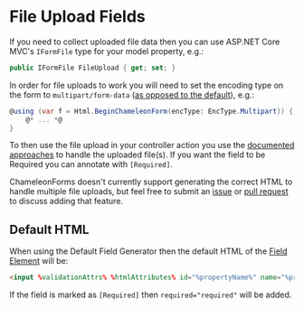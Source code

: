 # File Upload Fields

If you need to collect uploaded file data then you can use ASP.NET Core MVC's `IFormFile` type for your model property, e.g.:

```csharp
public IFormFile FileUpload { get; set; }
```

In order for file uploads to work you will need to set the encoding type on the form to `multipart/form-data` ([as opposed to the default](http://stackoverflow.com/questions/4526273/what-does-enctype-multipart-form-data-mean)), e.g.:

```csharp
@using (var f = Html.BeginChameleonForm(encType: EncType.Multipart)) {
    @* ... *@
}
```

To then use the file upload in your controller action you use the [documented approaches](https://docs.microsoft.com/en-us/aspnet/core/mvc/models/file-uploads?view=aspnetcore-3.1) to handle the uploaded file(s). If you want the field to be Required you can annotate with `[Required]`.

ChameleonForms doesn't currently support generating the correct HTML to handle multiple file uploads, but feel free to submit an [issue](https://github.com/MRCollective/ChameleonForms/issues) or [pull request](https://github.com/MRCollective/ChameleonForms/pulls) to discuss adding that feature.

## Default HTML

When using the Default Field Generator then the default HTML of the [Field Element](field-element.md) will be:

```html
<input %validationAttrs% %htmlAttributes% id="%propertyName%" name="%propertyName%" type="file" value="%value%" />
```

If the field is marked as `[Required]` then `required="required"` will be added.
